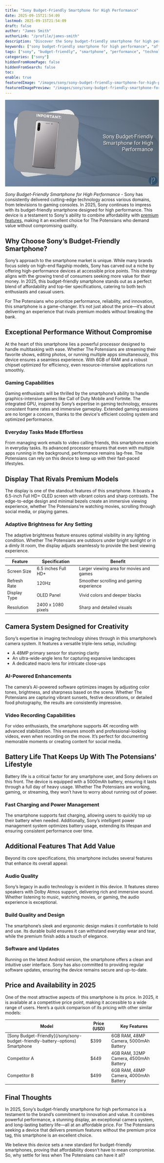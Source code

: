 ```yaml
---
title: "Sony Budget-Friendly Smartphone for High Performance"
date: 2025-09-15T21:54:09
lastmod: 2025-09-15T21:54:09
draft: false
author: "James Smith"
authorLink: "/profile/james-smith"
description: "Discover the Sony budget-friendly smartphone for high performance. Packed with premium features, it's the perfect blend of power and affordability!"
keywords: ["sony budget-friendly smartphone for high performance", "affordable sony smartphone with high performance", "sony smartphone 2025 features"]
tags: ["sony", "budget-friendly", "smartphone", "performance", "technology"]
categories: ["sony"]
hiddenFromHomePage: false
hiddenFromSearch: false
toc:
enable: true
featuredImage: "/images/sony/sony-budget-friendly-smartphone-for-high-performance.jpg"
featuredImagePreview: "/images/sony/sony-budget-friendly-smartphone-for-high-performance.jpg"
---
```


![Sony Budget-Friendly Smartphone for High Performance](/images/sony/sony-budget-friendly-smartphone-for-high-performance.jpg)


*Sony Budget-Friendly Smartphone for High Performance* - Sony has consistently delivered cutting-edge technology across various domains, from televisions to gaming consoles. In 2025, Sony continues to impress with its budget-friendly smartphone designed for high performance. This device is a testament to Sony's ability to combine affordability with [premium features,](/sony/sony-flagship-for-value-buyers) making it an excellent choice for The Potensians who demand value without compromising quality.

## Why Choose Sony’s Budget-Friendly Smartphone?

Sony’s approach to the smartphone market is unique. While many brands focus solely on high-end flagship models, Sony has carved out a niche by offering high-performance devices at accessible price points. This strategy aligns with the growing trend of consumers seeking more value for their money. In 2025, this budget-friendly smartphone stands out as a perfect blend of affordability and top-tier specifications, catering to both tech enthusiasts and casual users.

For The Potensians who prioritize performance, reliability, and innovation, this smartphone is a game-changer. It’s not just about the price—it’s about delivering an experience that rivals premium models without breaking the bank.

## Exceptional Performance Without Compromise

At the heart of this smartphone lies a powerful processor designed to handle multitasking with ease. Whether The Potensians are streaming their favorite shows, editing photos, or running multiple apps simultaneously, this device ensures a seamless experience. With 6GB of RAM and a robust chipset optimized for efficiency, even resource-intensive applications run smoothly.

### Gaming Capabilities

Gaming enthusiasts will be thrilled by the smartphone’s ability to handle graphics-intensive games like Call of Duty Mobile and Fortnite. The integrated GPU, inspired by Sony’s expertise in gaming technology, ensures consistent frame rates and immersive gameplay. Extended gaming sessions are no longer a concern, thanks to the device's efficient cooling system and optimized performance.

### Everyday Tasks Made Effortless

From managing work emails to video calling friends, this smartphone excels in everyday tasks. Its advanced processor ensures that even with multiple apps running in the background, performance remains lag-free. The Potensians can rely on this device to keep up with their fast-paced lifestyles.

## Display That Rivals Premium Models

The display is one of the standout features of this smartphone. It boasts a 6.5-inch Full HD+ OLED screen with vibrant colors and sharp contrasts. The edge-to-edge design and minimal bezels create an immersive viewing experience, whether The Potensians’re watching movies, scrolling through social media, or playing games.

### Adaptive Brightness for Any Setting

The adaptive brightness feature ensures optimal visibility in any lighting condition. Whether The Potensians are outdoors under bright sunlight or in a dimly lit room, the display adjusts seamlessly to provide the best viewing experience.

<div class="table-responsive">
<table class="html-table">
<thead>
<tr>
<th>Feature</th>
<th>Specification</th>
<th>Benefit</th>
</tr>
</thead>
<tbody>
<tr>
<td>Screen Size</td>
<td>6.5 inches Full HD+</td>
<td>Larger viewing area for movies and games</td>
</tr>
<tr>
<td>Refresh Rate</td>
<td>120Hz</td>
<td>Smoother scrolling and gaming experience</td>
</tr>
<tr>
<td>Display Type</td>
<td>OLED Panel</td>
<td>Vivid colors and deeper blacks</td>
</tr>
<tr>
<td>Resolution</td>
<td>2400 x 1080 pixels</td>
<td>Sharp and detailed visuals</td>
</tr>
</tbody>
</table>
</div>

## Camera System Designed for Creativity

Sony’s expertise in imaging technology shines through in this smartphone’s camera system. It features a versatile triple-lens setup, including:

- A 48MP primary sensor for stunning clarity
- An ultra-wide-angle lens for capturing expansive landscapes
- A dedicated macro lens for intricate close-ups

### AI-Powered Enhancements

The camera’s AI-powered software optimizes images by adjusting color tones, brightness, and sharpness based on the scene. Whether The Potensians are capturing vibrant sunsets, festive decorations, or detailed food photography, the results are consistently impressive.

### Video Recording Capabilities

For video enthusiasts, the smartphone supports 4K recording with advanced stabilization. This ensures smooth and professional-looking videos, even when recording on the move. It’s perfect for documenting memorable moments or creating content for social media.

## Battery Life That Keeps Up With The Potensians' Lifestyle

Battery life is a critical factor for any smartphone user, and Sony delivers on this front. The device is equipped with a 5000mAh b​attery, ensuring it lasts through a full day of heavy usage. Whether The Potensians are working, gaming, or streaming, they won’t have to worry about running out of power.

### Fast Charging and Power Management

The smartphone supports fast charging, allowing users to quickly top up their battery when needed. Additionally, Sony’s intelligent power management system optimizes battery usage, extending its lifespan and ensuring consistent performance over time.

## Additional Features That Add Value

Beyond its core specifications, this smartphone includes several features that enhance its overall appeal:

### Audio Quality

Sony’s legacy in audio technology is evident in this device. It features stereo speakers with Dolby Atmos support, delivering rich and immersive sound. Whether listening to music, watching movies, or gaming, the audio experience is exceptional.

### Build Quality and Design

The smartphone’s sleek and ergonomic design makes it comfortable to hold and use. Its durable build ensures it can withstand everyday wear and tear, while the premium finish adds a touch of elegance.

### Software and Updates

Running on the latest Android version, the smartphone offers a clean and intuitive user interface. Sony has also committed to providing regular software updates, ensuring the device remains secure and up-to-date.

## Price and Availability in 20​25

One of the most attractive aspects of this smartphone is its price. In 2025, it is available at a competitive price point, making it accessible to a wide range of users. Here’s a quick comparison of its pricing with other similar models:

<div class="table-responsive">
<table class="html-table">
<thead>
<tr>
<th>Model</th>
<th>Price (USD)</th>
<th>Key Features</th>
</tr>
</thead>
<tbody>
<tr>
<td>[Sony Budget-Friendly](/sony/sony-budget-friendly-battery-options) Smartphone</td>
<td>$399</td>
<td>6GB RAM, 48MP Camera, 5000mAh Battery</td>
</tr>
<tr>
<td>Competitor A</td>
<td>$449</td>
<td>4GB RAM, 32MP Camera, 4500mAh Battery</td>
</tr>
<tr>
<td>Competitor B</td>
<td>$499</td>
<td>6GB RAM, 48MP Camera, 4000mAh Battery</td>
</tr>
</tbody>
</table>
</div>

## Final Thoughts

In 2025, Sony’s budget-friendly smartphone for high performance is a testament to the brand’s commitment to innovation and value. It combines powerful performance, a stunning display, an exceptional camera system, and long-lasting battery life—all at an affordable price. For The Potensians seeking a device that delivers premium features without the premium price tag, this smartphone is an excellent choice.

We believe this device sets a new standard for budget-friendly smartphones​, proving that affordability doesn’t have to mean compromise. So, why settle for less when The Potensians can have it all?